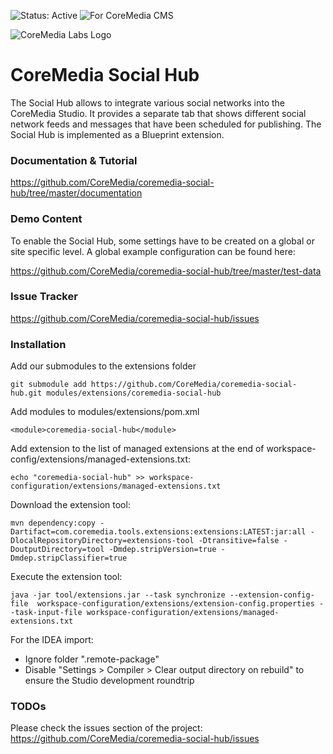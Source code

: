 ![Status: Active](https://documentation.coremedia.com/badges/badge_status_active.png "Status: Active")
![For CoreMedia CMS](https://documentation.coremedia.com/badges/badge_coremedia_cms.png "For CoreMedia CMS")

![CoreMedia Labs Logo](https://documentation.coremedia.com/badges/banner_coremedia_labs_wide.png "CoreMedia Labs Logo Title Text")


# CoreMedia Social Hub

The Social Hub allows to integrate various social networks into the CoreMedia Studio.
It provides a separate tab that shows different social network feeds and messages that have been
scheduled for publishing. 
The Social Hub is implemented as a Blueprint extension.

### Documentation & Tutorial

https://github.com/CoreMedia/coremedia-social-hub/tree/master/documentation

### Demo Content

To enable the Social Hub, some settings have to be created on a global or site specific level.
A global example configuration can be found here:

https://github.com/CoreMedia/coremedia-social-hub/tree/master/test-data

### Issue Tracker

https://github.com/CoreMedia/coremedia-social-hub/issues

### Installation

Add our submodules to the extensions folder

```
git submodule add https://github.com/CoreMedia/coremedia-social-hub.git modules/extensions/coremedia-social-hub
```

Add modules to modules/extensions/pom.xml

```
<module>coremedia-social-hub</module>
```

Add extension to the list of managed extensions at the end of workspace-config/extensions/managed-extensions.txt:

```
echo "coremedia-social-hub" >> workspace-configuration/extensions/managed-extensions.txt
```

Download the extension tool:

```
mvn dependency:copy -Dartifact=com.coremedia.tools.extensions:extensions:LATEST:jar:all -DlocalRepositoryDirectory=extensions-tool -Dtransitive=false -DoutputDirectory=tool -Dmdep.stripVersion=true -Dmdep.stripClassifier=true
```

Execute the extension tool:

```
java -jar tool/extensions.jar --task synchronize --extension-config-file  workspace-configuration/extensions/extension-config.properties --task-input-file workspace-configuration/extensions/managed-extensions.txt
```

For the IDEA import:
- Ignore folder ".remote-package"
- Disable "Settings > Compiler > Clear output directory on rebuild" to ensure the Studio development roundtrip

### TODOs

Please check the issues section of the project:
https://github.com/CoreMedia/coremedia-social-hub/issues


